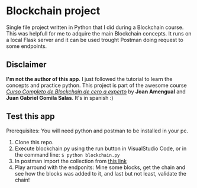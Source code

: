# Blockchain project

Single file project written in Python that I did during a Blockchain course.
This was helpfull for me to adquire the main Blockchain concepts.
It runs on a local Flask server and it can be used trought Postman doing request to some endpoints.

## Disclaimer

**I'm not the author of this app**. I just followed the tutorial to learn the concepts and practice python.
This project is part of the awesome course [_Curso Completo de Blockchain de cero a experto_](https://www.udemy.com/course/curso-completo-de-blockchain-de-la-a-a-la-z/) by **Joan Amengual** and **Juan Gabriel Gomila Salas**. It's in spanish :)

## Test this app

Prerequisites: You will need python and postman to be installed in your pc.

1. Clone this repo.
2. Execute blockchain.py using the run button in VisualStudio Code, or in the command line:
`$ python blockchain.py `
3. In postman import the collection from [this link](https://www.getpostman.com/collections/8a803fe0e8f7810867ba)
4. Play arround with the endponits: Mine some blocks, get the chain and see how the blocks was added to it, and last but not least, validate the chain!
